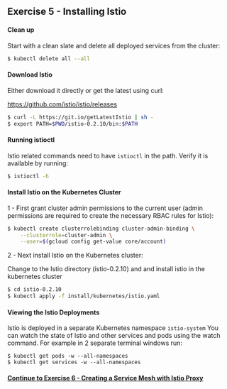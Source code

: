 ## Exercise 5 - Installing Istio

#### Clean up

Start with a clean slate and delete all deployed services from the cluster:

```sh
$ kubectl delete all --all
```

#### Download Istio

Either download it directly or get the latest using curl:

https://github.com/istio/istio/releases

```sh
$ curl -L https://git.io/getLatestIstio | sh -
$ export PATH=$PWD/istio-0.2.10/bin:$PATH
```

#### Running istioctl

Istio related commands need to have `istioctl` in the path.  Verify it is available by running:

```sh
$ istioctl -h
```


#### Install Istio on the Kubernetes Cluster

1 - First grant cluster admin permissions to the current user (admin permissions are required to create the necessary RBAC rules for Istio):

```sh
$ kubectl create clusterrolebinding cluster-admin-binding \
    --clusterrole=cluster-admin \
    --user=$(gcloud config get-value core/account)
```
2 - Next install Istio on the Kubernetes cluster:

Change to the Istio directory (istio-0.2.10) and and install istio in the kubernetes cluster

```sh
$ cd istio-0.2.10
$ kubectl apply -f install/kubernetes/istio.yaml
```


#### Viewing the Istio Deployments

Istio is deployed in a separate Kubernetes namespace `istio-system`  You can watch the state of Istio and other services and pods using the watch command.  For example in 2 separate terminal windows run:

```
$ kubectl get pods -w --all-namespaces
$ kubectl get services -w --all-namespaces
```

#### [Continue to Exercise 6 - Creating a Service Mesh with Istio Proxy](../exercise-6/README.md)
